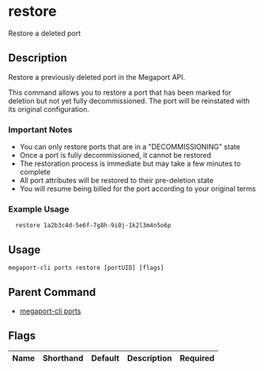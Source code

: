 # restore

Restore a deleted port

## Description

Restore a previously deleted port in the Megaport API.

This command allows you to restore a port that has been marked for deletion but not yet fully decommissioned. The port will be reinstated with its original configuration.

### Important Notes
  - You can only restore ports that are in a "DECOMMISSIONING" state
  - Once a port is fully decommissioned, it cannot be restored
  - The restoration process is immediate but may take a few minutes to complete
  - All port attributes will be restored to their pre-deletion state
  - You will resume being billed for the port according to your original terms

### Example Usage

```
  restore 1a2b3c4d-5e6f-7g8h-9i0j-1k2l3m4n5o6p
```


## Usage

```
megaport-cli ports restore [portUID] [flags]
```



## Parent Command

* [megaport-cli ports](megaport-cli_ports.md)




## Flags

| Name | Shorthand | Default | Description | Required |
|------|-----------|---------|-------------|----------|



